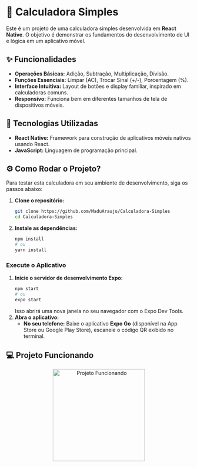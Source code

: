 # 📱 Calculadora Simples

Este é um projeto de uma calculadora simples desenvolvida em **React Native**. O objetivo é demonstrar os fundamentos do desenvolvimento de UI e lógica em um aplicativo móvel.

## ✨ Funcionalidades

  * **Operações Básicas:** Adição, Subtração, Multiplicação, Divisão.
  * **Funções Essenciais:** Limpar (AC), Trocar Sinal (+/-), Porcentagem (%).
  * **Interface Intuitiva:** Layout de botões e display familiar, inspirado em calculadoras comuns.
  * **Responsivo:** Funciona bem em diferentes tamanhos de tela de dispositivos móveis.

## 🚀 Tecnologias Utilizadas

  * **React Native:** Framework para construção de aplicativos móveis nativos usando React.
  * **JavaScript:** Linguagem de programação principal.

## ⚙️ Como Rodar o Projeto?

Para testar esta calculadora em seu ambiente de desenvolvimento, siga os passos abaixo:

1.  **Clone o repositório:**
    ```bash
    git clone https://github.com/MaduAraujo/Calculadora-Simples
    cd Calculadora-Simples
    ```
2.  **Instale as dependências:**
    ```bash
    npm install
    # ou
    yarn install
    ```

### Execute o Aplicativo

1.  **Inicie o servidor de desenvolvimento Expo:**
    ```bash
    npm start
    # ou
    expo start
    ```
    Isso abrirá uma nova janela no seu navegador com o Expo Dev Tools.
2.  **Abra o aplicativo:**
      * **No seu telefone:** Baixe o aplicativo **Expo Go** (disponível na App Store ou Google Play Store), escaneie o código QR exibido no terminal.

## 💻 Projeto Funcionando
<p align="center">
  <img src="https://github.com/user-attachments/assets/4867be99-930a-4704-89bb-180783b8dfd0" alt="Projeto Funcionando" width="250"/>
</p>


